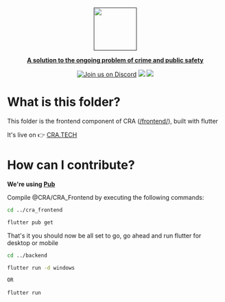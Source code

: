 
  <a href=""><p align="center">
<img height=100 src="https://github.com/GarretTomlin/CrimeStop-Analytics/blob/staging/docs/logo.png"/>
<p align="center">
  <strong>A solution to the ongoing problem of crime and public safety</strong>
</p>
  <p align="center">
  <a href="https://discord.gg/QCGtwgnj"><img alt="Join us on Discord" src="https://img.shields.io/discord/1087405055403106344?color=AA0000&logo=discord&logoColor=white"></a>
<img src="https://img.shields.io/github/license/garrettomlin/crimeStop-Analytics?color=AA0000&logoColor=5B5B5B">
<img src="https://img.shields.io/github/contributors/garrettomlin/CrimeStop-Analytics?color=AA0000">

</p>

# What is this folder?

This folder is the frontend component of CRA ([/frontend/](https://en.wikipedia.org/wiki/Frontend_and_backend#Frontend_focused)), built with flutter

It's live on 👉 [CRA.TECH](https://www.crimestop-analytics.tech/)

# How can I contribute?

**We're using [Pub](https://pub.dev/)**

Compile @CRA/CRA_Frontend by executing the following commands:

```bash
cd ../cra_frontend

flutter pub get

```

That's it you should now be all set to go, go ahead and run flutter for desktop or mobile

```bash
cd ../backend

flutter run -d windows

OR
 
flutter run

```